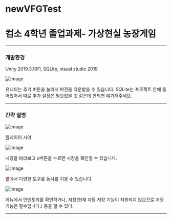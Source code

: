# newVFGTest

컴소 4학년 졸업과제- 가상현실 농장게임
======
- - -

### 개발환경
Unity 2019.3.10f1, SQLite, visual studio 2019

![image](https://user-images.githubusercontent.com/56015030/99195611-0f63ae00-27ca-11eb-9ec1-bb00626593fd.png) 

유니티는 추가 버튼을 눌러서 버전을 다운받을 수 있습니다. 
SQLite는 프로젝트 안에 들어있어서 따로 추가 설정은 필요없을 것 같은데 안되면 얘기해주세요. 

- - -

### 간략 설명

![image](https://user-images.githubusercontent.com/56015030/99195707-a7619780-27ca-11eb-96cb-6b03f56f3cd4.png) 

플레이어 시야


![image](https://user-images.githubusercontent.com/56015030/99195726-df68da80-27ca-11eb-8f80-765260fe12fa.png)

시장을 바라보고 o버튼을 누르면 시장을 확인할 수 있습니다. 


![image](https://user-images.githubusercontent.com/56015030/99195747-0a532e80-27cb-11eb-8072-174936542f32.png)

밭에서 다양한 도구로 농사를 지을 수 있습니다. 


![image](https://user-images.githubusercontent.com/56015030/99195771-2e167480-27cb-11eb-8cfe-cc2152e3564c.png)

메뉴에서 인벤토리를 확인하거나, 저장(현재 자동 저장 기능이 지원되지 않으므로 저장 기능은 필수입니다.) 등을 할 수 있다. 

- - -


